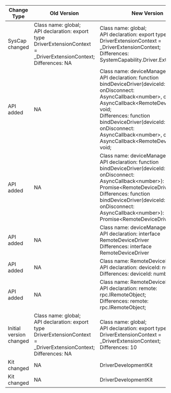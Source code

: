 | Change Type | Old Version | New Version | d.ts File |
| ---- | ------ | ------ | -------- |
|SysCap changed|Class name: global;<br>API declaration: export type DriverExtensionContext = _DriverExtensionContext;<br>Differences: NA|Class name: global;<br>API declaration: export type DriverExtensionContext = _DriverExtensionContext;<br>Differences: SystemCapability.Driver.ExternalDevice|api/@ohos.app.ability.DriverExtensionAbility.d.ts|
|API added|NA|Class name: deviceManager;<br>API declaration: function bindDeviceDriver(deviceId: number, onDisconnect: AsyncCallback\<number>, callback: AsyncCallback\<RemoteDeviceDriver>): void;<br>Differences: function bindDeviceDriver(deviceId: number, onDisconnect: AsyncCallback\<number>, callback: AsyncCallback\<RemoteDeviceDriver>): void;|api/@ohos.driver.deviceManager.d.ts|
|API added|NA|Class name: deviceManager;<br>API declaration: function bindDeviceDriver(deviceId: number, onDisconnect: AsyncCallback\<number>): Promise\<RemoteDeviceDriver>;<br>Differences: function bindDeviceDriver(deviceId: number, onDisconnect: AsyncCallback\<number>): Promise\<RemoteDeviceDriver>;|api/@ohos.driver.deviceManager.d.ts|
|API added|NA|Class name: deviceManager;<br>API declaration:  interface RemoteDeviceDriver<br>Differences:  interface RemoteDeviceDriver|api/@ohos.driver.deviceManager.d.ts|
|API added|NA|Class name: RemoteDeviceDriver;<br>API declaration: deviceId: number;<br>Differences: deviceId: number;|api/@ohos.driver.deviceManager.d.ts|
|API added|NA|Class name: RemoteDeviceDriver;<br>API declaration: remote: rpc.IRemoteObject;<br>Differences: remote: rpc.IRemoteObject;|api/@ohos.driver.deviceManager.d.ts|
|Initial version changed|Class name: global;<br>API declaration: export type DriverExtensionContext = _DriverExtensionContext;<br>Differences: NA|Class name: global;<br>API declaration: export type DriverExtensionContext = _DriverExtensionContext;<br>Differences: 10|api/@ohos.app.ability.DriverExtensionAbility.d.ts|
|Kit changed|NA|DriverDevelopmentKit|api/@ohos.app.ability.DriverExtensionAbility.d.ts|
|Kit changed|NA|DriverDevelopmentKit|api/@ohos.driver.deviceManager.d.ts|
